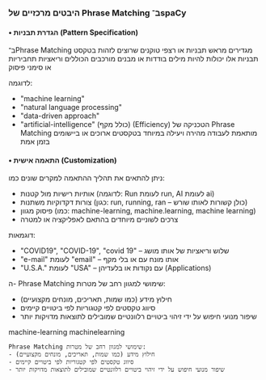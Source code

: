 ### היבטים מרכזיים של Phrase Matching ב־spaCy

#### • הגדרת תבניות (Pattern Specification)

ב־Phrase Matching מגדירים מראש תבניות או רצפי טוקנים שרוצים לזהות בטקסט
תבניות אלו יכולות להיות מילים בודדות או מבנים מורכבים הכוללים וריאציות תחביריות או סימני פיסוק

לדוגמה:

* "machine learning"
* "natural language processing"
* "data-driven approach"
* "artificial-intelligence" (כולל מקף) (Efficiency)
  הטכניקה של Phrase Matching מותאמת לעבודה מהירה ויעילה במיוחד בטקסטים ארוכים או ביישומים בזמן אמת

#### • התאמה אישית (Customization)

ניתן להתאים את תהליך ההתאמה למקרים שונים כמו:

* אותיות רישיות מול קטנות (לדוגמה: Run לעומת run, AI לעומת ai)
* צורות דקדוקיות משתנות (כגון: run, running, ran – כולן קשורות לאותו שורש)
* פיסוק מגוון (כמו: machine-learning, machine.learning, machine learning)
* צרכים לשוניים מיוחדים בהתאם לאפליקציה או למטרה

דוגמאות:

* "COVID19", "COVID-19", "covid 19" – שלוש וריאציות של אותו מושג
* "e-mail" לעומת "email" – אותו מונח עם או בלי מקף
* "U.S.A." לעומת "USA" – עם נקודות או בלעדיהן (Applications)

ה- Phrase Matching שימושי למגוון רחב של מטרות:

* חילוץ מידע (כמו שמות, תאריכים, מונחים מקצועיים)
* סיווג טקסטים לפי קטגוריות לפי ביטויים קיימים
* שיפור מנועי חיפוש על ידי זיהוי ביטויים רלוונטיים שמובילים לתוצאות מדויקות יותר

machine-learning
machinelearning

```
Phrase Matching שימושי למגוון רחב של מטרות:
- חילוץ מידע (כמו שמות, תאריכים, מונחים מקצועיים)
- סיווג טקסטים לפי קטגוריות לפי ביטויים קיימים
- שיפור מנועי חיפוש על ידי זיהוי ביטויים רלוונטיים שמובילים לתוצאות מדויקות יותר

```
